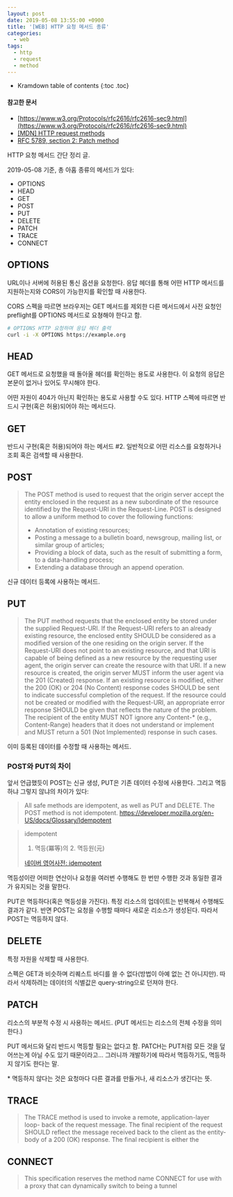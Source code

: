 ```yaml
---
layout: post
date: 2019-05-08 13:55:00 +0900
title: '[WEB] HTTP 요청 메서드 종류'
categories:
  - web
tags:
  - http
  - request
  - method
---
```


* Kramdown table of contents
{:toc .toc}

#### 참고한 문서

- [https://www.w3.org/Protocols/rfc2616/rfc2616-sec9.html](https://www.w3.org/Protocols/rfc2616/rfc2616-sec9.html)
- [\[MDN\] HTTP request methods](https://developer.mozilla.org/en-US/docs/Web/HTTP/Methods)
- [RFC 5789, section 2: Patch method](https://tools.ietf.org/html/rfc5789)

HTTP 요청 메서드 간단 정리 글.

2019-05-08 기준, 총 아홉 종류의 메서드가 있다:

- OPTIONS
- HEAD
- GET
- POST
- PUT
- DELETE
- PATCH
- TRACE
- CONNECT


## OPTIONS

URL이나 서버에 허용된 통신 옵션을 요청한다. 응답 헤더를 통해 어떤 HTTP 메서드를 지원하는지와 CORS이 가능한지를 확인할 때 사용한다.

CORS 스펙을 따르면 브라우저는 GET 메서드를 제외한 다른 메서드에서 사전 요청인 preflight를 OPTIONS 메서드로 요쳥해야 한다고 함.

```bash
# OPTIONS HTTP 요청하며 응답 헤더 출력
curl -i -X OPTIONS https://example.org
```


## HEAD

GET 메서드로 요청했을 때 돌아올 헤더를 확인하는 용도로 사용한다. 이 요청의 응답은 본문이 없거나 있어도 무시해야 한다. 

어떤 자원이 404가 아닌지 확인하는 용도로 사용할 수도 있다. HTTP 스펙에 따르면 반드시 구현(혹은 허용)되어야 하는 메서드다.


## GET

반드시 구현(혹은 허용)되어야 하는 메서드 #2. 일반적으로 어떤 리소스를 요청하거나 조회 혹은 검색할 때 사용한다. 


## POST

> The POST method is used to request that the origin server accept the entity enclosed in the request as a new subordinate of the resource identified by the Request-URI in the Request-Line. POST is designed to allow a uniform method to cover the following functions:
> - Annotation of existing resources;
> - Posting a message to a bulletin board, newsgroup, mailing list, or similar group of articles;
> - Providing a block of data, such as the result of submitting a form, to a data-handling process;
> - Extending a database through an append operation.

신규 데이터 등록에 사용하는 메서드.


## PUT

> The PUT method requests that the enclosed entity be stored under the supplied Request-URI. If the Request-URI refers to an already existing resource, the enclosed entity SHOULD be considered as a modified version of the one residing on the origin server. If the Request-URI does not point to an existing resource, and that URI is capable of being defined as a new resource by the requesting user agent, the origin server can create the resource with that URI. If a new resource is created, the origin server MUST inform the user agent via the 201 (Created) response. If an existing resource is modified, either the 200 (OK) or 204 (No Content) response codes SHOULD be sent to indicate successful completion of the request. If the resource could not be created or modified with the Request-URI, an appropriate error response SHOULD be given that reflects the nature of the problem. The recipient of the entity MUST NOT ignore any Content-* (e.g., Content-Range) headers that it does not understand or implement and MUST return a 501 (Not Implemented) response in such cases.

이미 등록된 데이터를 수정할 때 사용하는 메서드.

### POST와 PUT의 차이

앞서 언급했듯이 POST는 신규 생성, PUT은 기존 데이터 수정에 사용한다. 그리고 멱등하냐 그렇지 않냐의 차이가 있다:

> All safe methods are idempotent, as well as PUT and DELETE. The POST method is not idempotent.
> https://developer.mozilla.org/en-US/docs/Glossary/Idempotent

> idempotent
> 1. 멱등(冪等)의 2. 멱등원(元)
>
> [네이버 영어사전: idempotent](https://en.dict.naver.com/#/entry/enko/df125e744fd141d89c385d7b1b5063c1)

멱등성이란 어떠한 연산이나 요청을 여러번 수행해도 한 번만 수행한 것과 동일한 결과가 유지되는 것을 말한다.

PUT은 멱등하다(혹은 멱등성을 가진다). 특정 리소스의 업데이트는 반복해서 수행해도 결과가 같다. 반면 POST는 요청을 수행할 때마다 새로운 리소스가 생성된다. 따라서 POST는 멱등하지 않다.


## DELETE

특정 자원을 삭제할 때 사용한다.

스펙은 GET과 비슷하며 리퀘스트 바디를 쓸 수 없다(방법이 아예 없는 건 아니지만). 따라서 삭제하려는 데이터의 식별값은 query-string으로 던져야 한다.


## PATCH

리소스의 부분적 수정 시 사용하는 메서드. (PUT 메서드는 리소스의 전체 수정을 의미한다.)

PUT 메서드와 달리 반드시 멱등할 필요는 없다고 함. PATCH는 PUT처럼 모든 것을 덮어쓰는게 아닐 수도 있기 때문이라고... 그러니까 개발하기에 따라서 멱등하기도, 멱등하지 않기도 한다는 말. 

\* 멱등하지 않다는 것은 요청마다 다른 결과를 만들거나, 새 리소스가 생긴다는 뜻.


## TRACE

> The TRACE method is used to invoke a remote, application-layer loop- back of the request message. The final recipient of the request SHOULD reflect the message received back to the client as the entity-body of a 200 (OK) response. The final recipient is either the


## CONNECT

> This specification reserves the method name CONNECT for use with a proxy that can dynamically switch to being a tunnel
